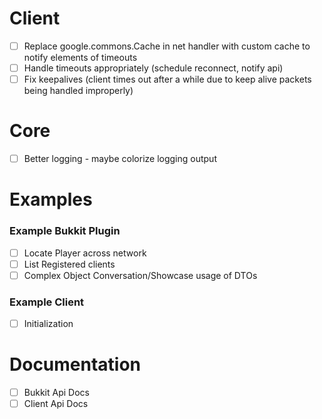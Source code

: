 # Client
- [ ] Replace google.commons.Cache in net handler with custom cache to notify elements of timeouts
- [ ] Handle timeouts appropriately (schedule reconnect, notify api)
- [ ] Fix keepalives (client times out after a while due to keep alive packets being handled improperly)
# Core
- [ ] Better logging - maybe colorize logging output
# Examples
### Example Bukkit Plugin
- [ ] Locate Player across network
- [ ] List Registered clients
- [ ] Complex Object Conversation/Showcase usage of DTOs
### Example Client
- [ ] Initialization 

# Documentation
- [ ] Bukkit Api Docs
- [ ] Client Api Docs
